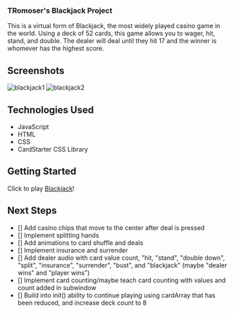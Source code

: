 ### TRomoser's Blackjack Project

This is a virtual form of Blackjack, the most widely played casino game in the world. Using a deck of 52 cards, this game allows you to wager, hit, stand, and double. The dealer will deal until they hit 17 and the winner is whomever has the highest score.

## Screenshots

![blackjack1](https://i.imgur.com/OfrTLUG.png)
![blackjack2](https://i.imgur.com/rz82Quf.png)

## Technologies Used

- JavaScript
- HTML
- CSS
- CardStarter CSS Library

## Getting Started

Click to play [Blackjack](https://tromoser.github.io/GAprojectOneBlackjack/)!

## Next Steps

- [] Add casino chips that move to the center after deal is pressed
- [] Implement splitting hands
- [] Add animations to card shuffle and deals
- [] Implement insurance and surrender
- [] Add dealer audio with card value count, "hit, "stand", "double down", "split", "insurance", "surrender",  "bust", and "blackjack" (maybe "dealer wins" and "player wins")
- [] Implement card counting/maybe teach card counting with values and count added in subwindow
- [] Build into init() ability to continue playing using cardArray that has been reduced, and increase deck count to 8